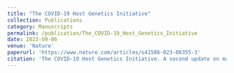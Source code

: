 ```yaml
---
title: "The COVID-19 Host Genetics Initiative"
collection: Publications
category: Manuscripts
permalink: /publication/The_COVID-19_Host_Genetics_Initiative
date: 2023-09-06
venue: 'Nature'
paperurl: 'https://www.nature.com/articles/s41586-023-06355-3'
citation: 'The COVID-19 Host Genetics Initiative. A second update on mapping the human genetic architecture of COVID- 19. Nature 621, E7–E26 (2023). PMID: 37674002'
---
```

